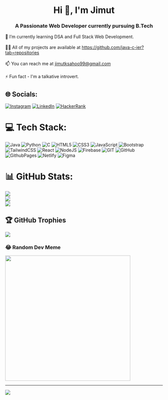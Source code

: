<h1 align="center">Hi 👋, I'm Jimut</h1>
<h3 align="center">A Passionate Web Developer currently pursuing B.Tech</h3>

[🔭 I’m currently working as an intern at the Zoological Survey of India.<br><br>]: #

🌱 I’m currently learning DSA and Full Stack Web Development.<br><br>👨‍💻 All of my projects are available at https://github.com/java-c-ier?tab=repositories<br><br>📫 You can reach me at jimutksahoo99@gmail.com<br><br>⚡ Fun fact - I'm a talkative introvert.


## 🌐 Socials:
[![Instagram](https://img.shields.io/badge/Instagram-%23E4405F.svg?logo=Instagram&logoColor=white)](https://instagram.com/_jimut_) [![LinkedIn](https://img.shields.io/badge/LinkedIn-%230077B5.svg?logo=linkedin&logoColor=white)](https://www.linkedin.com/in/jimut-kumar-sahoo/) [![HackerRank](https://img.shields.io/badge/HackerRank-dark%20green.svg?logo=hackerrank&logoColor=white)](https://www.hackerrank.com/profile/jimutsahoo)

# 💻 Tech Stack:
![Java](https://img.shields.io/badge/java-%23ED8B00.svg?style=for-the-badge&logo=openjdk&logoColor=white) ![Python](https://img.shields.io/badge/python-3670A0?style=for-the-badge&logo=python&logoColor=ffdd54) ![C](https://img.shields.io/badge/c-%2300599C.svg?style=for-the-badge&logo=c&logoColor=white) ![HTML5](https://img.shields.io/badge/html5-%23E34F26.svg?style=for-the-badge&logo=html5&logoColor=white) ![CSS3](https://img.shields.io/badge/css3-%231572B6.svg?style=for-the-badge&logo=css3&logoColor=white) ![JavaScript](https://img.shields.io/badge/javascript-%23323330.svg?style=for-the-badge&logo=javascript&logoColor=%23F7DF1E) ![Bootstrap](https://img.shields.io/badge/bootstrap-%238511FA.svg?style=for-the-badge&logo=bootstrap&logoColor=white) ![TailwindCSS](https://img.shields.io/badge/tailwindcss-%2338B2AC.svg?style=for-the-badge&logo=tailwind-css&logoColor=white) ![React](https://img.shields.io/badge/react-%2320232a.svg?style=for-the-badge&logo=react&logoColor=%2361DAFB) ![NodeJS](https://img.shields.io/badge/node.js-6DA55F?style=for-the-badge&logo=node.js&logoColor=white) ![Firebase](https://img.shields.io/badge/firebase-a08021?style=for-the-badge&logo=firebase&logoColor=ffcd34) ![GIT](https://img.shields.io/badge/Git-fc6d26?style=for-the-badge&logo=git&logoColor=white) ![GitHub](https://img.shields.io/badge/github-%23121011.svg?style=for-the-badge&logo=github&logoColor=white) ![GithubPages](https://img.shields.io/badge/github%20pages-121013?style=for-the-badge&logo=github&logoColor=white) ![Netlify](https://img.shields.io/badge/netlify-%23000000.svg?style=for-the-badge&logo=netlify&logoColor=#00C7B7) ![Figma](https://img.shields.io/badge/figma-%23F24E1E.svg?style=for-the-badge&logo=figma&logoColor=white)
# 📊 GitHub Stats:
![](https://github-readme-stats.vercel.app/api?username=java-c-ier&theme=monokai&hide_border=false&include_all_commits=false&count_private=true)<br/>
![](https://github-readme-streak-stats.herokuapp.com/?user=java-c-ier&theme=monokai&hide_border=false)<br/>
![](https://github-readme-stats.vercel.app/api/top-langs/?username=java-c-ier&theme=monokai&hide_border=false&include_all_commits=false&count_private=true&layout=compact)

## 🏆 GitHub Trophies
![](https://github-profile-trophy.vercel.app/?username=java-c-ier&theme=radical&no-frame=false&no-bg=true&margin-w=4)

### 😂 Random Dev Meme
<img src='https://randommeme-five.vercel.app/' style="height: 400px;"/>

---
[![](https://visitcount.itsvg.in/api?id=java-c-ier&icon=9&color=3)](https://visitcount.itsvg.in)

<!-- Proudly created with GPRM ( https://gprm.itsvg.in ) -->
